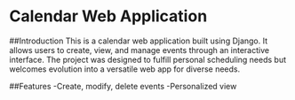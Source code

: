 # Calendar Web Application
##Introduction
This is a calendar web application built using Django. It allows users to create, view, and manage events through an interactive interface. The project was designed to fulfill personal scheduling needs but welcomes evolution into a versatile web app for diverse needs. 

##Features
-Create, modify, delete events
-Personalized view

